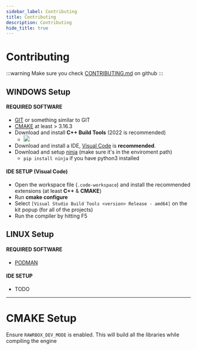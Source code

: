 ```yaml
---
sidebar_label: Contributing
title: Contributing
description: Contributing
hide_title: true
---
```


# Contributing

:::warning
Make sure you check [CONTRIBUTING.md](https://github.com/edunad/rawrbox/blob/master/CONTRIBUTING.md) on github
:::

## WINDOWS Setup

#### REQUIRED SOFTWARE

-   [GIT](https://git-scm.com/) or something similar to GIT
-   [CMAKE](https://cmake.org/download/) at least > 3.16.3
-   Download and install **C++ Build Tools** (2022 is recommended)<br/>
    -   ![](https://i.rawr.dev/KcTNzFJZhZ.png)
-   Download and install a IDE, [Visual Code](https://code.visualstudio.com/) is **recommended**.
-   Download and setup [ninja](https://github.com/ninja-build/ninja/releases) (make sure it's in the enviroment path)<br/>
    -   `pip install ninja` if you have python3 installed

#### IDE SETUP (Visual Code)

-   Open the workspace file (`.code-workspace`) and install the recommended extensions (at least **C++** & **CMAKE**)
-   Run **cmake configure**
-   Select `[Visual Studio Build Tools <version> Release - amd64]` on the kit popup (for all of the projects)
-   Run the compiler by hitting F5

## LINUX Setup

#### REQUIRED SOFTWARE

-   [PODMAN](https://podman.io/)

#### IDE SETUP

-   TODO

---

# CMAKE Setup

Ensure `RAWRBOX_DEV_MODE` is enabled. This will build all the libraries while compiling the engine
